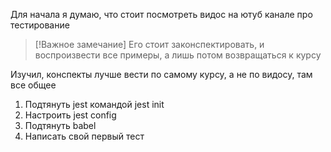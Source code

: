 Для начала я думаю, что стоит посмотреть видос на ютуб канале про тестирование

> [!Важное замечание]
> Его стоит законспектировать, и воспроизвести все примеры, а лишь потом возвращаться к курсу

Изучил, конспекты лучше вести по самому курсу, а не по видосу, там все общее

1) Подтянуть jest командой jest init
2) Настроить jest config
3) Подтянуть babel
4) Написать свой первый тест